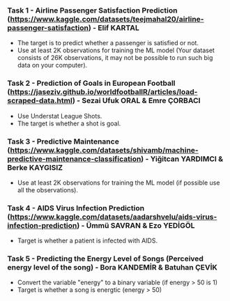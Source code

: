 ### Task 1 - Airline Passenger Satisfaction Prediction (https://www.kaggle.com/datasets/teejmahal20/airline-passenger-satisfaction) - Elif KARTAL 
  - The target is to predict whether a passenger is satisfied or not.
  - Use at least 2K observations for training the ML model (Your dataset consists of 26K observations, it may not be possible to run such big data on your computer).

### Task 2 - Prediction of Goals in European Football (https://jaseziv.github.io/worldfootballR/articles/load-scraped-data.html) - Sezai Ufuk ORAL & Emre ÇORBACI
  - Use Understat League Shots.
  - The target is whether a shot is goal.

### Task 3 - Predictive Maintenance (https://www.kaggle.com/datasets/shivamb/machine-predictive-maintenance-classification) - Yiğitcan YARDIMCI & Berke KAYGISIZ
  - Use at least 2K observations for training the ML model (if possible use all the observations).

### Task 4 - AIDS Virus Infection Prediction (https://www.kaggle.com/datasets/aadarshvelu/aids-virus-infection-prediction) - Ümmü SAVRAN & Ezo YEDİGÖL
  - Target is whether a patient is infected with AIDS.

### Task 5 - Predicting the Energy Level of Songs (Perceived energy level of the song) - Bora KANDEMİR & Batuhan ÇEVİK
  - Convert the variable "energy" to a binary variable (if energy > 50 is 1)
  - Target is whether a song is energtic (energy > 50)
